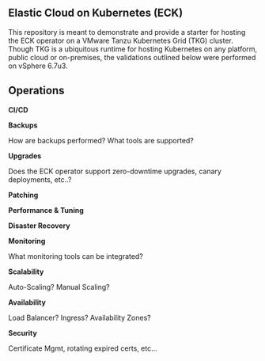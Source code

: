 ## Elastic Cloud on Kubernetes (ECK)

This repository is meant to demonstrate and provide a starter for hosting the ECK operator on a VMware Tanzu Kubernetes Grid (TKG) cluster. Though TKG is a ubiquitous runtime for hosting Kubernetes on any platform, public cloud or on-premises, the validations outlined below were performed on vSphere 6.7u3.

## Operations

**CI/CD**

**Backups**

How are backups performed? What tools are supported?

**Upgrades**

Does the ECK operator support zero-downtime upgrades, canary deployments, etc..?

**Patching**

**Performance & Tuning**

**Disaster Recovery**

**Monitoring**

What monitoring tools can be integrated?

**Scalability**

Auto-Scaling? Manual Scaling?

**Availability**

Load Balancer? Ingress? Availability Zones?

**Security**

Certificate Mgmt, rotating expired certs, etc...
